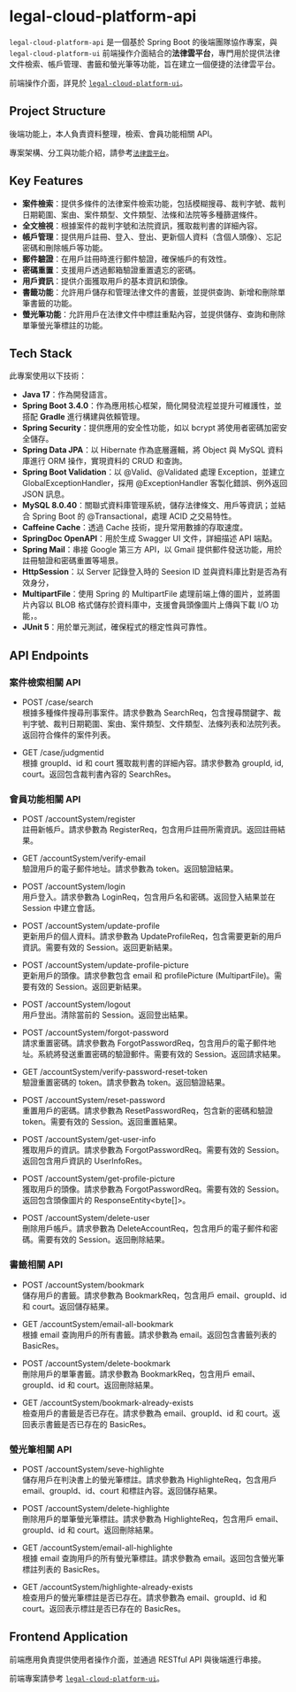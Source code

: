 # legal-cloud-platform-api

`legal-cloud-platform-api` 是一個基於 Spring Boot 的後端團隊協作專案，與 `legal-cloud-platform-ui` 前端操作介面結合的**法律雲平台**，專門用於提供法律文件檢索、帳戶管理、書籤和螢光筆等功能，旨在建立一個便捷的法律雲平台。

前端操作介面，詳見於 [`legal-cloud-platform-ui`](https://github.com/rikka0823/legal-cloud-platform-ui)。

## Project Structure

後端功能上，本人負責資料整理，檢索、會員功能相關 API。

專案架構、分工與功能介紹，請參考[`法律雲平台`](https://drive.google.com/file/d/1d-QA9C096Mfpb_jreCERc_OvLr8vXjI0/view?usp=sharing)。

## Key Features

- **案件檢索**：提供多條件的法律案件檢索功能，包括模糊搜尋、裁判字號、裁判日期範圍、案由、案件類型、文件類型、法條和法院等多種篩選條件。
- **全文檢視**：根據案件的裁判字號和法院資訊，獲取裁判書的詳細內容。
- **帳戶管理**：提供用戶註冊、登入、登出、更新個人資料（含個人頭像）、忘記密碼和刪除帳戶等功能。
- **郵件驗證**：在用戶註冊時進行郵件驗證，確保帳戶的有效性。
- **密碼重置**：支援用戶透過郵箱驗證重置遺忘的密碼。
- **用戶資訊**：提供介面獲取用戶的基本資訊和頭像。
- **書籤功能**：允許用戶儲存和管理法律文件的書籤，並提供查詢、新增和刪除單筆書籤的功能。
- **螢光筆功能**：允許用戶在法律文件中標註重點內容，並提供儲存、查詢和刪除單筆螢光筆標註的功能。

## Tech Stack

此專案使用以下技術：

- **Java 17**：作為開發語言。
- **Spring Boot 3.4.0**：作為應用核心框架，簡化開發流程並提升可維護性，並搭配 **Gradle** 進行構建與依賴管理。
- **Spring Security**：提供應用的安全性功能，如以 bcrypt 將使用者密碼加密安全儲存。
- **Spring Data JPA**：以 Hibernate 作為底層邏輯，將 Object 與 MySQL 資料庫進行 ORM 操作，實現資料的 CRUD 和查詢。
- **Spring Boot Validation**：以 @Valid、@Validated 處理 Exception，並建立 GlobalExceptionHandler，採用 @ExceptionHandler 客製化錯誤、例外返回 JSON 訊息。
- **MySQL 8.0.40**：關聯式資料庫管理系統，儲存法律條文、用戶等資訊；並結合 Spring Boot 的 @Transactional，處理 ACID 之交易特性。
- **Caffeine Cache**：透過 Cache 技術，提升常用數據的存取速度。
- **SpringDoc OpenAPI**：用於生成 Swagger UI 文件，詳細描述 API 端點。
- **Spring Mail**：串接 Google 第三方 API，以 Gmail 提供郵件發送功能，用於註冊驗證和密碼重置等場景。
- **HttpSession**：以 Server 記錄登入時的 Seesion ID 並與資料庫比對是否為有效身分，
- **MultipartFile**：使用 Spring 的 MultipartFile 處理前端上傳的圖片，並將圖片內容以 BLOB 格式儲存於資料庫中，支援會員頭像圖片上傳與下載 I/O 功能，。
- **JUnit 5**：用於單元測試，確保程式的穩定性與可靠性。

## API Endpoints

### 案件檢索相關 API

- POST /case/search  
  根據多種條件搜尋刑事案件。請求參數為 SearchReq，包含搜尋關鍵字、裁判字號、裁判日期範圍、案由、案件類型、文件類型、法條列表和法院列表。返回符合條件的案件列表。

- GET /case/judgmentid  
  根據 groupId、id 和 court 獲取裁判書的詳細內容。請求參數為 groupId, id, court。返回包含裁判書內容的 SearchRes。

### 會員功能相關 API

- POST /accountSystem/register  
  註冊新帳戶。請求參數為 RegisterReq，包含用戶註冊所需資訊。返回註冊結果。

- GET /accountSystem/verify-email  
  驗證用戶的電子郵件地址。請求參數為 token。返回驗證結果。

- POST /accountSystem/login  
  用戶登入。請求參數為 LoginReq，包含用戶名和密碼。返回登入結果並在 Session 中建立會話。

- POST /accountSystem/update-profile  
  更新用戶的個人資料。請求參數為 UpdateProfileReq，包含需要更新的用戶資訊。需要有效的 Session。返回更新結果。

- POST /accountSystem/update-profile-picture  
  更新用戶的頭像。請求參數包含 email 和 profilePicture (MultipartFile)。需要有效的 Session。返回更新結果。

- POST /accountSystem/logout  
  用戶登出。清除當前的 Session。返回登出結果。

- POST /accountSystem/forgot-password  
  請求重置密碼。請求參數為 ForgotPasswordReq，包含用戶的電子郵件地址。系統將發送重置密碼的驗證郵件。需要有效的 Session。返回請求結果。

- GET /accountSystem/verify-password-reset-token  
  驗證重置密碼的 token。請求參數為 token。返回驗證結果。

- POST /accountSystem/reset-password  
  重置用戶的密碼。請求參數為 ResetPasswordReq，包含新的密碼和驗證 token。需要有效的 Session。返回重置結果。

- POST /accountSystem/get-user-info  
  獲取用戶的資訊。請求參數為 ForgotPasswordReq。需要有效的 Session。返回包含用戶資訊的 UserInfoRes。

- POST /accountSystem/get-profile-picture  
  獲取用戶的頭像。請求參數為 ForgotPasswordReq。需要有效的 Session。返回包含頭像圖片的 ResponseEntity<byte[]>。

- POST /accountSystem/delete-user  
  刪除用戶帳戶。請求參數為 DeleteAccountReq，包含用戶的電子郵件和密碼。需要有效的 Session。返回刪除結果。

### 書籤相關 API

- POST /accountSystem/bookmark  
  儲存用戶的書籤。請求參數為 BookmarkReq，包含用戶 email、groupId、id 和 court。返回儲存結果。

- GET /accountSystem/email-all-bookmark  
  根據 email 查詢用戶的所有書籤。請求參數為 email。返回包含書籤列表的 BasicRes。

- POST /accountSystem/delete-bookmark  
  刪除用戶的單筆書籤。請求參數為 BookmarkReq，包含用戶 email、groupId、id 和 court。返回刪除結果。

- GET /accountSystem/bookmark-already-exists  
  檢查用戶的書籤是否已存在。請求參數為 email、groupId、id 和 court。返回表示書籤是否已存在的 BasicRes。

### 螢光筆相關 API

- POST /accountSystem/seve-highlighte  
  儲存用戶在判決書上的螢光筆標註。請求參數為 HighlighteReq，包含用戶 email、groupId、id、court 和標註內容。返回儲存結果。

- POST /accountSystem/delete-highlighte  
  刪除用戶的單筆螢光筆標註。請求參數為 HighlighteReq，包含用戶 email、groupId、id 和 court。返回刪除結果。

- GET /accountSystem/email-all-highlighte  
  根據 email 查詢用戶的所有螢光筆標註。請求參數為 email。返回包含螢光筆標註列表的 BasicRes。

- GET /accountSystem/highlighte-already-exists  
  檢查用戶的螢光筆標註是否已存在。請求參數為 email、groupId、id 和 court。返回表示標註是否已存在的 BasicRes。

## Frontend Application

前端應用負責提供使用者操作介面，並通過 RESTful API 與後端進行串接。

前端專案請參考 [`legal-cloud-platform-ui`](https://github.com/rikka0823/legal-cloud-platform-ui)。
